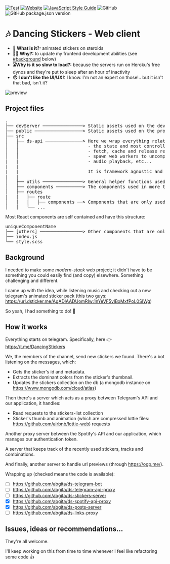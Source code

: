 [![Test](https://github.com/abgita/ds-react-client/actions/workflows/test.js.yml/badge.svg?branch=main)](https://github.com/abgita/ds-react-client/actions/workflows/test.js.yml)
[![Website](https://img.shields.io/website?url=https%3A%2F%2Fdsticker.me)](https://dsticker.me)
[![JavaScript Style Guide](https://img.shields.io/badge/code_style-standard-brightgreen.svg)](https://standardjs.com)
![GitHub](https://img.shields.io/github/license/abgita/ds-react-client)
![GitHub package.json version](https://img.shields.io/github/package-json/v/abgita/ds-react-client)

# 🎶 Dancing Stickers - Web client
- **🤔 What is it?:** animated stickers on steroids
- **🤷‍♂ Why?:** to update my frontend development abilities (see [#background](https://github.com/abgita/ds-react-client#background) below)
- **⌛️Why is it so slow to load?:** because the servers run on Heroku's free dynos and they're put to sleep after an hour of inactivity
- **😠 I don't like the UI/UX!:** I know. I'm not an expert on those!.. but it isn't that bad, isn't it?

![preview](https://user-images.githubusercontent.com/42152656/124974066-e4a9bc80-e01b-11eb-9161-322e49109159.png)

## Project files

<pre>
.
├── devServer ───────────────> Static assets used on the development server only
├── public ──────────────────> Static assets used on the production server
├── src
│   ├── ds-api ──────────────> Here we wrap everything related to our application, like:
│   │                          - the state and most controllers
│   │                          - fetch, cache and release resources
│   │                          - spawn web workers to uncompress the sticker files
|   |                          - audio playback, etc...
|   |
|   |                          It is framework agnostic and provides a nice API to work with.
|   |
│   ├── utils ───────────────> General helper functions used by mutiple components, to keep it DRY
│   ├── components ──────────> The components used in more than one place
│   ├── routes
|   |   ├── route
│   |   |   ├── components ──> Components that are only used here
│   |   └── ...
</pre>

Most React components are self contained and have this structure:
<pre>
uniqueComponentName
├── [others] ────────────────> Other components that are only used by this one
├── index.js
└── style.scss
</pre>

## Background
I needed to make some *modern-stack* web project; it didn't have to be something
you could easily find (and copy) elsewhere. Something challenging and different.

I came up with the idea, while listening music and checking out a new telegram's animated sticker pack (this two guys: https://url.dsticker.me/AgADlAADUomRIw:1nYeVF5vIBxMxfPoL0SIWg)

So yeah, I had something to do! 🎉

## How it works

Everything starts on telegram. Specifically, here 👉 https://t.me/DancingStickers

We, the members of the channel, send new stickers we found.
There's a bot listening on the messages, which:
- Gets the sticker's id and metadata.
- Extracts the dominant colors from the sticker's thumbnail.
- Updates the stickers collection on the db (a mongodb instance on https://www.mongodb.com/cloud/atlas)

Then there's a server which acts as a proxy between Telegram's API and our application, 
it handles:
- Read requests to the stickers-list collection
- Sticker's thumb and animation (which are compressed lottie files: https://github.com/airbnb/lottie-web) requests

Another proxy server between the Spotify's API and our application, which manages our authentication token.

A server that keeps track of the recently used stickers, tracks and combinations.

And finally, another server to handle url previews (through https://ogp.me/).

Wrapping up (checked means the code is available):
- [ ] https://github.com/abgita/ds-telegram-bot
- [ ] https://github.com/abgita/ds-telegram-api-proxy
- [ ] https://github.com/abgita/ds-stickers-server
- [x] https://github.com/abgita/ds-spotify-api-proxy
- [x] https://github.com/abgita/ds-posts-server
- [ ] https://github.com/abgita/ds-links-proxy

## Issues, ideas or recommendations...

They're all welcome.

I'll keep working on this from time to time
whenever I feel like refactoring some code 👍
